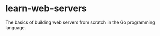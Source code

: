 # learn-web-servers
The basics of building web servers from scratch in the Go programming language.
